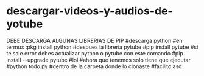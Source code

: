 # descargar-videos-y-audios-de-yotube
DEBE DESCARGA ALGUNAS LIBRERIAS DE PIP
#descarga python 
#en termux :pkg install python
#despues la libreria pytube
#pip install pytube
#si te sale error debes actualizar python o pytube con este comando
#pip install --upgrade pytube
#lol
#ahora que tenemos solo tiene que ejecutar
#python todo.py 
#dentro de la carpeta donde lo clonaste 
#facilito 
asd
